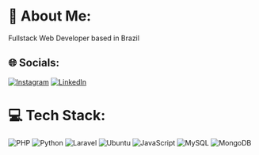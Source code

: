 # 💫 About Me:
Fullstack Web Developer based in Brazil<br>


## 🌐 Socials:
[![Instagram](https://img.shields.io/badge/Instagram-%23E4405F.svg?logo=Instagram&logoColor=white)](https://www.instagram.com/guirangel__/) [![LinkedIn](https://img.shields.io/badge/LinkedIn-%230077B5.svg?logo=linkedin&logoColor=white)](https://linkedin.com/in/guirangel91)

# 💻 Tech Stack:
![PHP](https://img.shields.io/badge/PHP-777BB4?style=for-the-badge&logo=php&logoColor=white) ![Python](https://img.shields.io/badge/Python-3776AB?style=for-the-badge&logo=python&logoColor=white) ![Laravel](https://img.shields.io/badge/Laravel-FF2D20?style=for-the-badge&logo=laravel&logoColor=white) ![Ubuntu](https://img.shields.io/badge/Ubuntu-E95420?style=for-the-badge&logo=ubuntu&logoColor=white) ![JavaScript](https://img.shields.io/badge/JavaScript-F7DF1E?style=for-the-badge&logo=javascript&logoColor=black) ![MySQL](https://img.shields.io/badge/MySQL-00000F?style=for-the-badge&logo=mysql&logoColor=white) ![MongoDB](https://img.shields.io/badge/MongoDB-4EA94B?style=for-the-badge&logo=mongodb&logoColor=white) 

<!-- Proudly created with GPRM ( https://gprm.itsvg.in ) -->